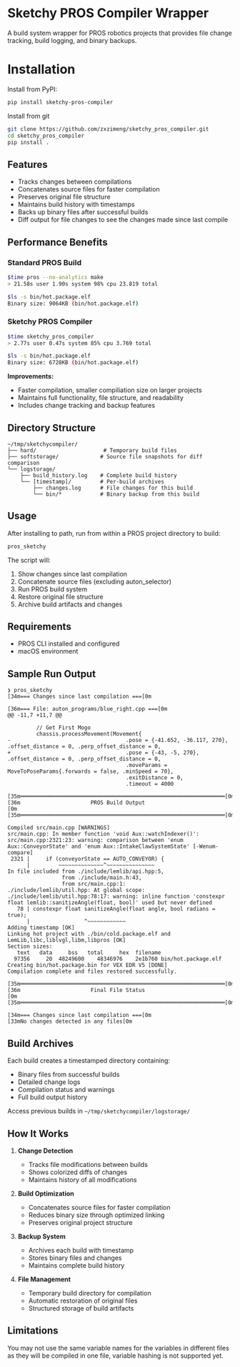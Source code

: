 # Sketchy PROS Compiler Wrapper

A build system wrapper for PROS robotics projects that provides file change tracking, build logging, and binary backups.

# Installation

Install from PyPI:

```bash
pip install sketchy-pros-compiler
```

Install from git
```bash
git clone https://github.com/zxzimeng/sketchy_pros_compiler.git
cd sketchy_pros_compiler
pip install .
```

## Features

- Tracks changes between compilations
- Concatenates source files for faster compilation
- Preserves original file structure
- Maintains build history with timestamps
- Backs up binary files after successful builds
- Diff output for file changes to see the changes made since last compile

## Performance Benefits

### Standard PROS Build
```bash
$time pros --no-analytics make  
> 21.58s user 1.90s system 98% cpu 23.819 total

$ls -s bin/hot.package.elf
Binary size: 9064KB (bin/hot.package.elf)
```

### Sketchy PROS Compiler
```bash
$time sketchy_pros_compiler
> 2.77s user 0.47s system 85% cpu 3.769 total

$ls -s bin/hot.package.elf
Binary size: 6728KB (bin/hot.package.elf)
```

**Improvements:**
- Faster compilation, smaller compiliation size on larger projects
- Maintains full functionality, file structure, and readability
- Includes change tracking and backup features

## Directory Structure

```plaintext
~/tmp/sketchycompiler/
├── hard/                     # Temporary build files
├── softstorage/             # Source file snapshots for diff comparison
└── logstorage/             
    ├── build_history.log    # Complete build history
    └── [timestamp]/         # Per-build archives
        ├── changes.log      # File changes for this build
        └── bin/*            # Binary backup from this build
```

## Usage

After installing to path, run from within a PROS project directory to build:

```bash
pros_sketchy
```

The script will:
1. Show changes since last compilation
2. Concatenate source files (excluding auton_selector)
3. Run PROS build system
4. Restore original file structure
5. Archive build artifacts and changes

## Requirements

- PROS CLI installed and configured
- macOS environment

## Sample Run Output

```ansi
❯ pros_sketchy 
[34m=== Changes since last compilation ===[0m

[36m=== File: auton_programs/blue_right.cpp ===[0m
@@ -11,7 +11,7 @@

         // Get First Mogo
         chassis.processMovement(Movement{
-                                    .pose = {-41.652, -36.117, 270}, .offset_distance = 0, .perp_offset_distance = 0,
+                                    .pose = {-43, -5, 270}, .offset_distance = 0, .perp_offset_distance = 0,
                                     .moveParams = MoveToPoseParams{.forwards = false, .minSpeed = 70},
                                     .exitDistance = 0,
                                     .timeout = 4000

[35m════════════════════════════════════════════════════════════════[0m
[36m                      PROS Build Output                           [0m
[35m════════════════════════════════════════════════════════════════[0m

Compiled src/main.cpp [WARNINGS]
src/main.cpp: In member function 'void Aux::watchIndexer()':
src/main.cpp:2321:23: warning: comparison between 'enum Aux::ConveyorState' and 'enum Aux::IntakeClawSystemState' [-Wenum-compare]
 2321 |     if (conveyorState == AUTO_CONVEYOR) {
      |         ~~~~~~~~~~~~~~^~~~~~~~~~~~~~~~
In file included from ./include/lemlib/api.hpp:5,
                 from ./include/main.h:43,
                 from src/main.cpp:1:
./include/lemlib/util.hpp: At global scope:
./include/lemlib/util.hpp:78:17: warning: inline function 'constexpr float lemlib::sanitizeAngle(float, bool)' used but never defined
   78 | constexpr float sanitizeAngle(float angle, bool radians = true);
      |                 ^~~~~~~~~~~~~
Adding timestamp [OK]
Linking hot project with ./bin/cold.package.elf and LemLib,libc,liblvgl,libm,libpros [OK]
Section sizes:
   text	  data	   bss	 total	   hex	filename
  97356	    20	48249600	48346976	2e1b760	bin/hot.package.elf
Creating bin/hot.package.bin for VEX EDR V5 [DONE]
Compilation complete and files restored successfully.

[35m════════════════════════════════════════════════════════════════[0m
[36m                      Final File Status                           [0m
[35m════════════════════════════════════════════════════════════════[0m

[34m=== Changes since last compilation ===[0m
[33mNo changes detected in any files[0m
```

## Build Archives

Each build creates a timestamped directory containing:
- Binary files from successful builds
- Detailed change logs
- Compilation status and warnings
- Full build output history

Access previous builds in `~/tmp/sketchycompiler/logstorage/`

## How It Works

1. **Change Detection**
   - Tracks file modifications between builds
   - Shows colorized diffs of changes
   - Maintains history of all modifications

2. **Build Optimization**
   - Concatenates source files for faster compilation
   - Reduces binary size through optimized linking
   - Preserves original project structure

3. **Backup System**
   - Archives each build with timestamp
   - Stores binary files and changes
   - Maintains complete build history

4. **File Management**
   - Temporary build directory for compilation
   - Automatic restoration of original files
   - Structured storage of build artifacts

## Limitations

You may not use the same variable names for the variables in different files as they will be compiled in one file,
variable hashing is not supported yet.